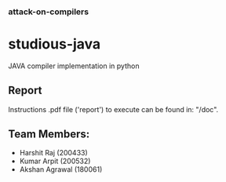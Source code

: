 ### attack-on-compilers

# studious-java

JAVA compiler implementation in python

## Report

Instructions .pdf file ('report') to execute can be found in: "/doc".

## Team Members:

- Harshit Raj (200433)
- Kumar Arpit (200532)
- Akshan Agrawal (180061)
